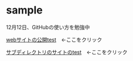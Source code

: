 # sample
12月12日、GitHubの使い方を勉強中

<a href="https://hiro-maruyama.github.io/sample/index.html">webサイトの公開test</a>　←ここをクリック

<a href="https://hiro-maruyama.github.io/sample/sub/abou.html">サブディレクトリのサイトのtest</a>　←ここをクリック
